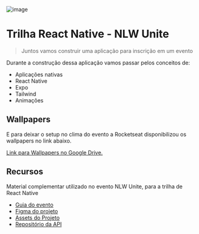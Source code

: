 ![image](https://github.com/Azanniel/nlw-unite-mobile/assets/71537090/4e9d513f-0440-484e-97cc-1f901cc37f77)

# Trilha React Native - NLW Unite

> Juntos vamos construir uma aplicação para inscrição em um evento

Durante a construção dessa aplicação vamos passar pelos conceitos de:
- Aplicações nativas
- React Native
- Expo
- Tailwind
- Animações

## Wallpapers

E para deixar o setup no clima do evento a Rocketseat disponibilizou os wallpapers no link abaixo.

[Link para Wallpapers no Google Drive.](https://drive.google.com/drive/folders/1X_5IHecFHipok-ooBYNufNxcrmsm4skW)

## Recursos

Material complementar utilizado no evento NLW Unite, para a trilha de React Native

- [Guia do evento](https://efficient-sloth-d85.notion.site/React-Native-1d438a20bc5240e0a5c0be518c065246)
- [Figma do projeto](https://www.figma.com/community/file/1356738933008624188)
- [Assets do Projeto](https://file.notion.so/f/f/08f749ff-d06d-49a8-a488-9846e081b224/7b1f4893-592f-40de-8af7-577f71dc649a/aula-01-assets.zip?id=bed2b72c-d2dc-45d0-92ae-251b7d7042d9&table=block&spaceId=08f749ff-d06d-49a8-a488-9846e081b224&expirationTimestamp=1712347200000&signature=zqQ7UrOQwoVFeoNrrvyNmxXy5spv0yt8YqukKAcSngI&downloadName=aula-01-assets.zip)
- [Repositório da API](https://file.notion.so/f/f/08f749ff-d06d-49a8-a488-9846e081b224/8717371f-811f-4e15-ba87-5aeaa92f5325/nlw-unite-rn-server.zip?id=bbbc289e-79c8-48d6-8dfd-20d21fd33d26&table=block&spaceId=08f749ff-d06d-49a8-a488-9846e081b224&expirationTimestamp=1712347200000&signature=-st-WitU3FnnfM-6LZUOSGwGO05OKCZ_9aX5nr0L9bM&downloadName=nlw-unite-rn-server.zip)
